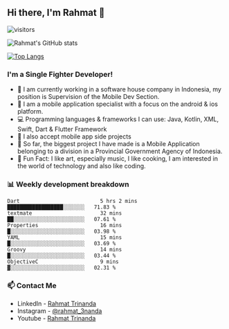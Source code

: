 ## Hi there, I'm Rahmat 👋
![visitors](https://visitor-badge.glitch.me/badge?page_id=https://github.com/rahmat3nanda/)

![Rahmat's GitHub stats](https://github-readme-stats.vercel.app/api?username=rahmat3nanda&count_private=true&show_icons=true&theme=radical)

[![Top Langs](https://github-readme-stats.vercel.app/api/top-langs/?username=rahmat3nanda&show_icons=true&theme=radical&layout=compact)](https://github.com/rahmat3nanda/github-readme-stats)

### I'm a Single Fighter Developer!
- :office: I am currently working in a software house company in Indonesia, my position is Supervision of the Mobile Dev Section.
- :iphone: I am a mobile application specialist with a focus on the android & ios platform.
- :computer: Programming languages & frameworks I can use: Java, Kotlin, XML, Swift, Dart & Flutter Framework
- :handshake: I also accept mobile app side projects
- :police_car: So far, the biggest project I have made is a Mobile Application belonging to a division in a Provincial Government Agency of Indonesia.
- :notebook: Fun Fact: I like art, especially music, I like cooking, I am interested in the world of technology and also like coding.

### 📊 Weekly development breakdown

<!--START_SECTION:waka-->

```text
Dart                          5 hrs 2 mins    ██████████████████░░░░░░░   71.83 %
textmate                      32 mins         ██░░░░░░░░░░░░░░░░░░░░░░░   07.61 %
Properties                    16 mins         █░░░░░░░░░░░░░░░░░░░░░░░░   03.98 %
YAML                          15 mins         █░░░░░░░░░░░░░░░░░░░░░░░░   03.69 %
Groovy                        14 mins         █░░░░░░░░░░░░░░░░░░░░░░░░   03.44 %
ObjectiveC                    9 mins          ▓░░░░░░░░░░░░░░░░░░░░░░░░   02.31 %
```

<!--END_SECTION:waka-->

### 📫 Contact Me
- LinkedIn - [Rahmat Trinanda](https://www.linkedin.com/in/rahmat-trinanda/)
- Instagram - [@rahmat_3nanda](https://www.instagram.com/rahmat_3nanda/)
- Youtube - [Rahmat Trinanda](https://www.youtube.com/channel/UCmhq5_o2cDpYsTtBl24XEAw)
